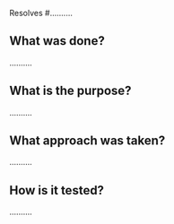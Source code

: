 Resolves #..........

## What was done?

..........

## What is the purpose?

..........

## What approach was taken?

..........

## How is it tested?

..........
